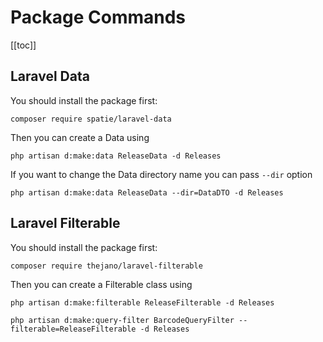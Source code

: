 # Package Commands
[[toc]]
## Laravel Data
You should install the package first:
```shell
composer require spatie/laravel-data
```
Then you can create a Data using
```shell
php artisan d:make:data ReleaseData -d Releases
```

If you want to change the Data directory name you can pass `--dir` option
```shell
php artisan d:make:data ReleaseData --dir=DataDTO -d Releases
```


## Laravel Filterable
You should install the package first:
```shell
composer require thejano/laravel-filterable
```
Then you can create a Filterable class using
```shell
php artisan d:make:filterable ReleaseFilterable -d Releases
```
```shell
php artisan d:make:query-filter BarcodeQueryFilter --filterable=ReleaseFilterable -d Releases
```

